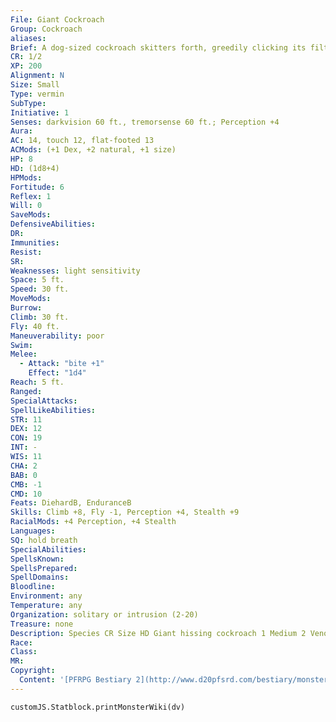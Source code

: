 ```yaml
---
File: Giant Cockroach
Group: Cockroach
aliases: 
Brief: A dog-sized cockroach skitters forth, greedily clicking its filthslicked mandibles.
CR: 1/2
XP: 200
Alignment: N
Size: Small
Type: vermin
SubType: 
Initiative: 1
Senses: darkvision 60 ft., tremorsense 60 ft.; Perception +4
Aura: 
AC: 14, touch 12, flat-footed 13
ACMods: (+1 Dex, +2 natural, +1 size)
HP: 8
HD: (1d8+4)
HPMods: 
Fortitude: 6
Reflex: 1
Will: 0
SaveMods: 
DefensiveAbilities: 
DR: 
Immunities: 
Resist: 
SR: 
Weaknesses: light sensitivity
Space: 5 ft.
Speed: 30 ft.
MoveMods: 
Burrow: 
Climb: 30 ft.
Fly: 40 ft.
Maneuverability: poor
Swim: 
Melee: 
  - Attack: "bite +1"
    Effect: "1d4"
Reach: 5 ft.
Ranged: 
SpecialAttacks: 
SpellLikeAbilities: 
STR: 11
DEX: 12
CON: 19
INT: -
WIS: 11
CHA: 2
BAB: 0
CMB: -1
CMD: 10
Feats: DiehardB, EnduranceB
Skills: Climb +8, Fly -1, Perception +4, Stealth +9
RacialMods: +4 Perception, +4 Stealth
Languages: 
SQ: hold breath
SpecialAbilities: 
SpellsKnown: 
SpellsPrepared: 
SpellDomains: 
Bloodline: 
Environment: any
Temperature: any
Organization: solitary or intrusion (2-20)
Treasure: none
Description: Species CR Size HD Giant hissing cockroach 1 Medium 2 Venomroach 3 Large 3 Spitting cockroach 6 Huge 6 Sawback cockroach 9 Gargantuan 8 Dragonroach 12 Colossal 10 Much like their smaller kin, giant cockroaches are extremely adaptive and exist in any place they can find a ready source of food. Giant cockroaches are not normally very violent, but readily attack if threatened or if food becomes scarce. A number of species of giant cockroach exist, as summarized on the table above. Most of these variants have additional abilities, such as poison stings.
Race: 
Class: 
MR: 
Copyright:
  Content: '[PFRPG Bestiary 2](http://www.d20pfsrd.com/bestiary/monster-listings/vermin/cockroach/cockroach-giant)'
---
```

```dataviewjs
customJS.Statblock.printMonsterWiki(dv)
```
